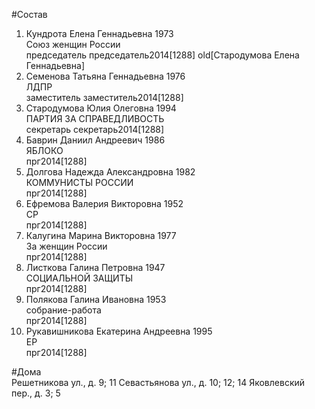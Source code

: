 #Состав  
1. Кундрота Елена Геннадьевна 1973  
    Союз женщин России  
    председатель председатель2014[1288] old[Стародумова Елена Геннадьевна]  
2. Семенова Татьяна Геннадьевна 1976  
    ЛДПР  
    заместитель заместитель2014[1288]  
3. Стародумова Юлия Олеговна 1994  
    ПАРТИЯ ЗА СПРАВЕДЛИВОСТЬ  
    секретарь секретарь2014[1288]  
4. Баврин Даниил Андреевич 1986  
    ЯБЛОКО  
    прг2014[1288]  
5. Долгова Надежда Александровна 1982  
    КОММУНИСТЫ РОССИИ  
    прг2014[1288]  
6. Ефремова Валерия Викторовна 1952  
    СР  
    прг2014[1288]  
7. Калугина Марина Викторовна 1977  
    За женщин России  
    прг2014[1288]  
8. Листкова Галина Петровна 1947  
    СОЦИАЛЬНОЙ ЗАЩИТЫ  
    прг2014[1288]  
9. Полякова Галина Ивановна 1953  
    собрание-работа  
    прг2014[1288]  
10. Рукавишникова Екатерина Андреевна 1995  
    ЕР  
    прг2014[1288]  
  
#Дома  
Решетникова ул., д. 9; 11 Севастьянова ул., д. 10; 12; 14 Яковлевский пер., д. 3; 5  
  
